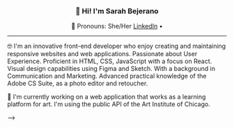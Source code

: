 
<h3 align="center">👋 Hi! I'm Sarah Bejerano</h3>
<p align="center">
👻 Pronouns: She/Her
  <a href="https://www.linkedin.com/in/sarah-bejerano-8915781a5/">LinkedIn</a> •
</p>

---
🤓 I'm an innovative front-end developer who enjoy creating and maintaining responsive websites and web applications. Passionate about User Experience. Proficient in HTML, CSS, JavaScript with a focus on React. Visual design capabilities using Figma and Sketch. With a background in Communication and Marketing. Advanced practical knowledge of the Adobe CS Suite, as a photo editor and retoucher.

🔭 I'm currently working on a web application that works as a learning platform for art. I'm using the public API of the Art Institute of Chicago.

<!-- 
- 🔭 I’m currently working on ...
- 🌱 I’m currently learning ...
- 👯 I’m looking to collaborate on ...
- 🤔 I’m looking for help with ...
- 💬 Ask me about ...
- 📫 How to reach me: ...

- ⚡ Fun fact: ...
--> -->
